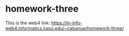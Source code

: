 # homework-three

This is the web4 link:
https://in-info-web4.informatics.iupui.edu/~cabanue/homework-three/
